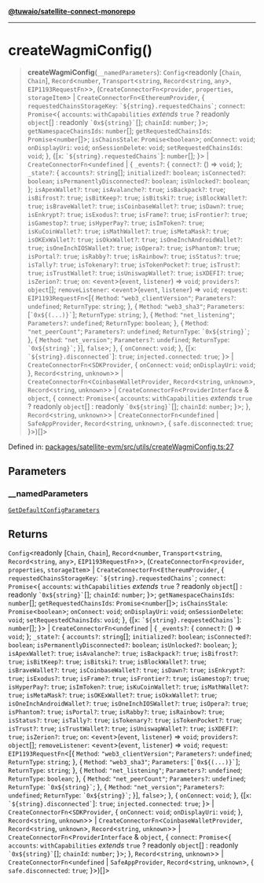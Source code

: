 [**@tuwaio/satellite-connect-monorepo**](../../../README.md)

***

# createWagmiConfig()

> **createWagmiConfig**(`__namedParameters`): `Config`\<readonly \[`Chain`, `Chain`\], `Record`\<`number`, `Transport`\<`string`, `Record`\<`string`, `any`\>, `EIP1193RequestFn`\>\>, (`CreateConnectorFn`\<`provider`, `properties`, `storageItem`\> \| `CreateConnectorFn`\<`EthereumProvider`, \{ `requestedChainsStorageKey`: `` `${string}.requestedChains` ``; `connect`: `Promise`\<\{ `accounts`: `withCapabilities` *extends* `true` ? readonly `object`[] : readonly `` `0x${string}` ``[]; `chainId`: `number`; \}\>; `getNamespaceChainsIds`: `number`[]; `getRequestedChainsIds`: `Promise`\<`number`[]\>; `isChainsStale`: `Promise`\<`boolean`\>; `onConnect`: `void`; `onDisplayUri`: `void`; `onSessionDelete`: `void`; `setRequestedChainsIds`: `void`; \}, \{\[`x`: `` `${string}.requestedChains` ``\]: `number`[]; \}\> \| `CreateConnectorFn`\<`undefined` \| \{ `_events?`: \{ `connect?`: () => `void`; \}; `_state?`: \{ `accounts?`: `string`[]; `initialized?`: `boolean`; `isConnected?`: `boolean`; `isPermanentlyDisconnected?`: `boolean`; `isUnlocked?`: `boolean`; \}; `isApexWallet?`: `true`; `isAvalanche?`: `true`; `isBackpack?`: `true`; `isBifrost?`: `true`; `isBitKeep?`: `true`; `isBitski?`: `true`; `isBlockWallet?`: `true`; `isBraveWallet?`: `true`; `isCoinbaseWallet?`: `true`; `isDawn?`: `true`; `isEnkrypt?`: `true`; `isExodus?`: `true`; `isFrame?`: `true`; `isFrontier?`: `true`; `isGamestop?`: `true`; `isHyperPay?`: `true`; `isImToken?`: `true`; `isKuCoinWallet?`: `true`; `isMathWallet?`: `true`; `isMetaMask?`: `true`; `isOKExWallet?`: `true`; `isOkxWallet?`: `true`; `isOneInchAndroidWallet?`: `true`; `isOneInchIOSWallet?`: `true`; `isOpera?`: `true`; `isPhantom?`: `true`; `isPortal?`: `true`; `isRabby?`: `true`; `isRainbow?`: `true`; `isStatus?`: `true`; `isTally?`: `true`; `isTokenary?`: `true`; `isTokenPocket?`: `true`; `isTrust?`: `true`; `isTrustWallet?`: `true`; `isUniswapWallet?`: `true`; `isXDEFI?`: `true`; `isZerion?`: `true`; `on`: \<`event`\>(`event`, `listener`) => `void`; `providers?`: `object`[]; `removeListener`: \<`event`\>(`event`, `listener`) => `void`; `request`: `EIP1193RequestFn`\<\[\{ `Method`: `"web3_clientVersion"`; `Parameters?`: `undefined`; `ReturnType`: `string`; \}, \{ `Method`: `"web3_sha3"`; `Parameters`: \[`` `0x${(...)}` ``\]; `ReturnType`: `string`; \}, \{ `Method`: `"net_listening"`; `Parameters?`: `undefined`; `ReturnType`: `boolean`; \}, \{ `Method`: `"net_peerCount"`; `Parameters?`: `undefined`; `ReturnType`: `` `0x${string}` ``; \}, \{ `Method`: `"net_version"`; `Parameters?`: `undefined`; `ReturnType`: `` `0x${string}` ``; \}\], `false`\>; \}, \{ `onConnect`: `void`; \}, \{\[`x`: `` `${string}.disconnected` ``\]: `true`; `injected.connected`: `true`; \}\> \| `CreateConnectorFn`\<`SDKProvider`, \{ `onConnect`: `void`; `onDisplayUri`: `void`; \}, `Record`\<`string`, `unknown`\>\> \| `CreateConnectorFn`\<`CoinbaseWalletProvider`, `Record`\<`string`, `unknown`\>, `Record`\<`string`, `unknown`\>\> \| `CreateConnectorFn`\<`ProviderInterface` & `object`, \{ `connect`: `Promise`\<\{ `accounts`: `withCapabilities` *extends* `true` ? readonly `object`[] : readonly `` `0x${string}` ``[]; `chainId`: `number`; \}\>; \}, `Record`\<`string`, `unknown`\>\> \| `CreateConnectorFn`\<`undefined` \| `SafeAppProvider`, `Record`\<`string`, `unknown`\>, \{ `safe.disconnected`: `true`; \}\>)[]\>

Defined in: [packages/satellite-evm/src/utils/createWagmiConfig.ts:27](https://github.com/TuwaIO/satellite-connect/blob/b81ca5cd9ff4ba89081ddbf83cf1417d89a09170/packages/satellite-evm/src/utils/createWagmiConfig.ts#L27)

## Parameters

### \_\_namedParameters

[`GetDefaultConfigParameters`](../interfaces/GetDefaultConfigParameters.md)

## Returns

`Config`\<readonly \[`Chain`, `Chain`\], `Record`\<`number`, `Transport`\<`string`, `Record`\<`string`, `any`\>, `EIP1193RequestFn`\>\>, (`CreateConnectorFn`\<`provider`, `properties`, `storageItem`\> \| `CreateConnectorFn`\<`EthereumProvider`, \{ `requestedChainsStorageKey`: `` `${string}.requestedChains` ``; `connect`: `Promise`\<\{ `accounts`: `withCapabilities` *extends* `true` ? readonly `object`[] : readonly `` `0x${string}` ``[]; `chainId`: `number`; \}\>; `getNamespaceChainsIds`: `number`[]; `getRequestedChainsIds`: `Promise`\<`number`[]\>; `isChainsStale`: `Promise`\<`boolean`\>; `onConnect`: `void`; `onDisplayUri`: `void`; `onSessionDelete`: `void`; `setRequestedChainsIds`: `void`; \}, \{\[`x`: `` `${string}.requestedChains` ``\]: `number`[]; \}\> \| `CreateConnectorFn`\<`undefined` \| \{ `_events?`: \{ `connect?`: () => `void`; \}; `_state?`: \{ `accounts?`: `string`[]; `initialized?`: `boolean`; `isConnected?`: `boolean`; `isPermanentlyDisconnected?`: `boolean`; `isUnlocked?`: `boolean`; \}; `isApexWallet?`: `true`; `isAvalanche?`: `true`; `isBackpack?`: `true`; `isBifrost?`: `true`; `isBitKeep?`: `true`; `isBitski?`: `true`; `isBlockWallet?`: `true`; `isBraveWallet?`: `true`; `isCoinbaseWallet?`: `true`; `isDawn?`: `true`; `isEnkrypt?`: `true`; `isExodus?`: `true`; `isFrame?`: `true`; `isFrontier?`: `true`; `isGamestop?`: `true`; `isHyperPay?`: `true`; `isImToken?`: `true`; `isKuCoinWallet?`: `true`; `isMathWallet?`: `true`; `isMetaMask?`: `true`; `isOKExWallet?`: `true`; `isOkxWallet?`: `true`; `isOneInchAndroidWallet?`: `true`; `isOneInchIOSWallet?`: `true`; `isOpera?`: `true`; `isPhantom?`: `true`; `isPortal?`: `true`; `isRabby?`: `true`; `isRainbow?`: `true`; `isStatus?`: `true`; `isTally?`: `true`; `isTokenary?`: `true`; `isTokenPocket?`: `true`; `isTrust?`: `true`; `isTrustWallet?`: `true`; `isUniswapWallet?`: `true`; `isXDEFI?`: `true`; `isZerion?`: `true`; `on`: \<`event`\>(`event`, `listener`) => `void`; `providers?`: `object`[]; `removeListener`: \<`event`\>(`event`, `listener`) => `void`; `request`: `EIP1193RequestFn`\<\[\{ `Method`: `"web3_clientVersion"`; `Parameters?`: `undefined`; `ReturnType`: `string`; \}, \{ `Method`: `"web3_sha3"`; `Parameters`: \[`` `0x${(...)}` ``\]; `ReturnType`: `string`; \}, \{ `Method`: `"net_listening"`; `Parameters?`: `undefined`; `ReturnType`: `boolean`; \}, \{ `Method`: `"net_peerCount"`; `Parameters?`: `undefined`; `ReturnType`: `` `0x${string}` ``; \}, \{ `Method`: `"net_version"`; `Parameters?`: `undefined`; `ReturnType`: `` `0x${string}` ``; \}\], `false`\>; \}, \{ `onConnect`: `void`; \}, \{\[`x`: `` `${string}.disconnected` ``\]: `true`; `injected.connected`: `true`; \}\> \| `CreateConnectorFn`\<`SDKProvider`, \{ `onConnect`: `void`; `onDisplayUri`: `void`; \}, `Record`\<`string`, `unknown`\>\> \| `CreateConnectorFn`\<`CoinbaseWalletProvider`, `Record`\<`string`, `unknown`\>, `Record`\<`string`, `unknown`\>\> \| `CreateConnectorFn`\<`ProviderInterface` & `object`, \{ `connect`: `Promise`\<\{ `accounts`: `withCapabilities` *extends* `true` ? readonly `object`[] : readonly `` `0x${string}` ``[]; `chainId`: `number`; \}\>; \}, `Record`\<`string`, `unknown`\>\> \| `CreateConnectorFn`\<`undefined` \| `SafeAppProvider`, `Record`\<`string`, `unknown`\>, \{ `safe.disconnected`: `true`; \}\>)[]\>
